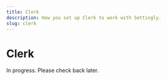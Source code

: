 ```yaml
---
title: Clerk
description: How you set up Clerk to work with Settingly.
slug: clerk
---
```


# Clerk

In progress. Please check back later.